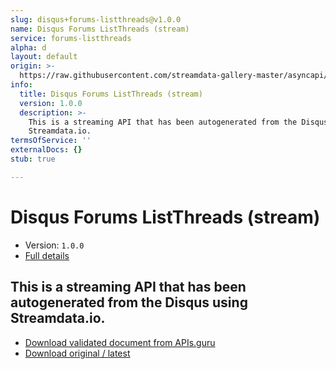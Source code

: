 ```yaml
---
slug: disqus+forums-listthreads@v1.0.0
name: Disqus Forums ListThreads (stream)
service: forums-listthreads
alpha: d
layout: default
origin: >-
  https://raw.githubusercontent.com/streamdata-gallery-master/asyncapi/master/_listings/disqus/disqus-forums-listthreads-stream-async.md
info:
  title: Disqus Forums ListThreads (stream)
  version: 1.0.0
  description: >-
    This is a streaming API that has been autogenerated from the Disqus using
    Streamdata.io.
termsOfService: ''
externalDocs: {}
stub: true

---
```

# Disqus Forums ListThreads (stream)

* Version: `1.0.0`
* [Full details](../html/disqus+forums-listthreads@v1.0.0.html)



## This is a streaming API that has been autogenerated from the Disqus using Streamdata.io.



* [Download validated document from APIs.guru](https://raw.githubusercontent.com/APIs-guru/asyncapi-directory/master/docs/APIs/disqus%2Bforums-listthreads%40v1.0.0.yaml)
* [Download original / latest](https://raw.githubusercontent.com/streamdata-gallery-master/asyncapi/master/_listings/disqus/disqus-forums-listthreads-stream-async.md)

<script type="application/ld+json">
{
  "@context": "http://schema.org/",
  "@type": "WebAPI",
  "description": "This is a streaming API that has been autogenerated from the Disqus using Streamdata.io.",
  "documentation": "",

  "name": "Disqus Forums ListThreads (stream)"
}
</script>
